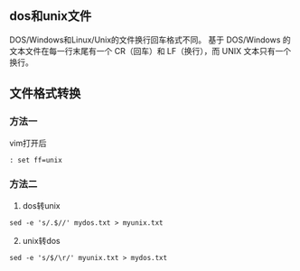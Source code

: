 ## dos和unix文件
DOS/Windows和Linux/Unix的文件换行回车格式不同。
基于 DOS/Windows 的文本文件在每一行末尾有一个 CR（回车）和 LF（换行），而 UNIX 文本只有一个换行。



## 文件格式转换


### 方法一


vim打开后
```
: set ff=unix
```


### 方法二


1. dos转unix

  ```
  sed -e 's/.$//' mydos.txt > myunix.txt
  ```

2. unix转dos

  ```
  sed -e 's/$/\r/' myunix.txt > mydos.txt
  ```
